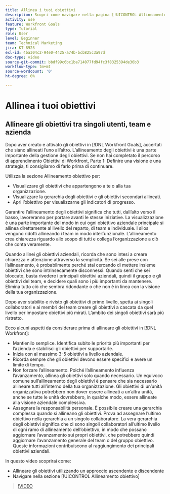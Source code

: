 ```yaml
---
title: Allinea i tuoi obiettivi
description: Scopri come navigare nella pagina [!UICONTROL Allineamento obiettivo] in [!DNL Goals].
activity: use
feature: Workfront Goals
type: Tutorial
role: User
level: Beginner
team: Technical Marketing
jira: KT-8923
exl-id: 4ba304c2-94e0-4425-a74b-bcb825c3a97d
doc-type: video
source-git-commit: bbdf99c6bc1be714077fd94fc3f8325394de36b3
workflow-type: tm+mt
source-wordcount: '0'
ht-degree: 0%

---
```


# Allinea i tuoi obiettivi

## Allineare gli obiettivi tra singoli utenti, team e azienda

Dopo aver creato e attivato gli obiettivi in [!DNL Workfront Goals], accertati che siano allineati l’uno all’altro. L’allineamento degli obiettivi è una parte importante della gestione degli obiettivi. Se non hai completato il percorso di apprendimento Obiettivi di Workfront, Parte 1: Definire una visione e una strategia, ti consigliamo di farlo prima di continuare.

<!--Insert link to LP 1, above -->

Utilizza la sezione Allineamento obiettivo per:

* Visualizzare gli obiettivi che appartengono a te o alla tua organizzazione.
* Visualizzare la gerarchia degli obiettivi e gli obiettivi secondari allineati.
* Apri l’obiettivo per visualizzarne gli indicatori di progresso.

Garantire l’allineamento degli obiettivi significa che tutti, dall’alto verso il basso, lavoreranno per portare avanti le stesse iniziative. La visualizzazione è una parte importante del modo in cui ogni obiettivo aziendale principale si allinea direttamente al livello del reparto, di team e individuale. I silos vengono ridotti allineando i team in modo interfunzionale. L’allineamento crea chiarezza riguardo allo scopo di tutti e collega l’organizzazione a ciò che conta veramente.

Quando allinei gli obiettivi aziendali, ricorda che sono intesi a creare chiarezza e attenzione attraverso la semplicità. Se sei alle prese con l’allineamento, è probabilmente perché stai cercando di mettere insieme obiettivi che sono intrinsecamente disconnessi. Quando senti che sei bloccato, basta rivedere i principali obiettivi aziendali, quindi il gruppo e gli obiettivi del team, e decidere quali sono i più importanti da mantenere. Elimina tutto ciò che sembra ridondante o che non è in linea con la visione della tua organizzazione.

Dopo aver stabilito e rivisto gli obiettivi di primo livello, spetta ai singoli collaboratori e ai membri del team creare gli obiettivi a cascata da quel livello per impostare obiettivi più mirati. L’ambito dei singoli obiettivi sarà più ristretto.

<!-- Pro-tips graphic -->

Ecco alcuni aspetti da considerare prima di allineare gli obiettivi in [!DNL Workfront]:

* Mantienilo semplice. Identifica subito le priorità più importanti per l’azienda e stabilisci gli obiettivi per supportarle.
* Inizia con al massimo 3-5 obiettivi a livello aziendale.
* Ricorda sempre che gli obiettivi devono essere specifici e avere un limite di tempo.
* Non forzare l’allineamento. Poiché l’allineamento influenza l’avanzamento, allinea gli obiettivi solo quando necessario. Un equivoco comune sull’allineamento degli obiettivi è pensare che sia necessario allineare tutti all’interno della tua organizzazione. Gli obiettivi di un’unità organizzativa potrebbero non dover essere allineati a un’altra unità, anche se tutte le unità dovrebbero, in qualche modo, essere allineate alla visione aziendale complessiva.
* Assegnare la responsabilità personale. È possibile creare una gerarchia complessa quando si allineano gli obiettivi. Prova ad assegnare l’ultimo obiettivo nella gerarchia a un singolo collaboratore. La vera gerarchia degli obiettivi significa che ci sono singoli collaboratori all’ultimo livello di ogni ramo di allineamento dell’obiettivo, in modo che possano aggiornare l’avanzamento sui propri obiettivi, che potrebbero quindi aggiornare l’avanzamento generale del team o del gruppo obiettivo. Queste informazioni contribuiscono al raggiungimento dei principali obiettivi aziendali.

In questo video scoprirai come:

* Allineare gli obiettivi utilizzando un approccio ascendente e discendente
* Navigare nella sezione [!UICONTROL Allineamento obiettivo]

>[!VIDEO](https://video.tv.adobe.com/v/335195/?quality=12&learn=on&enablevpops=1)
